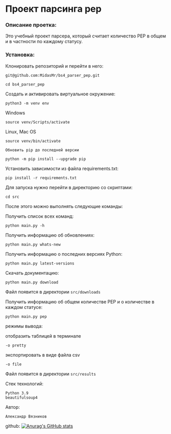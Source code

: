 # Проект парсинга pep

### Описание проетка:

Это учебный проект парсера, который считает количество PEP в общем и в частности по каждому статусу.

### Установка:

Клонировать репозиторий и перейти в него:

```
git@github.com:MidasMr/bs4_parser_pep.git
```

```
cd bs4_parser_pep
```

Cоздать и активировать виртуальное окружение:

```
python3 -m venv env
```


Windows
```
source venv/Scripts/activate
```

Linux, Mac OS
```
source venv/bin/activate
```

```
Обновить pip до последней версии

python -m pip install --upgrade pip
```

Установить зависимости из файла requirements.txt:

```
pip install -r requirements.txt
```

Для запуска нужно перейти в директорию со скриптами:
```
cd src
```

После этого можно выполнять следующие команды:

Получить список всех команд:
```
python main.py -h
```

Получить информацию об обновлениях:
```
python main.py whats-new
```

Получить информацию о последних версиях Python:
```
python main.py latest-versions
```

Скачать документацию:
```
python main.py download
```
Файл появится в директории ``` src/downloads ```

Получить информацию об общем количестве PEP и о количестве в каждом статусе:
```
python main.py pep
```

режимы вывода:

отобразить таблицей в терминале
```
-o pretty
```

экспортировать в виде файла csv
```
-o file
```
Файл появится в директории ``` src/results ```


Стек технологий:
```
Python 3.9
beautifulsoup4
```



Автор:
```
Александр Вязников 
```
github:
[![Anurag's GitHub stats](https://github-readme-stats.vercel.app/api?username=MidasMr)](https://github.com/anuraghazra/github-readme-stats)
